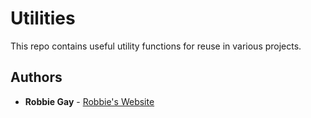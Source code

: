 # Utilities

This repo contains useful utility functions for reuse in various projects.

## Authors

* **Robbie Gay** - [Robbie's Website](https://www.robbiegay.art/)
